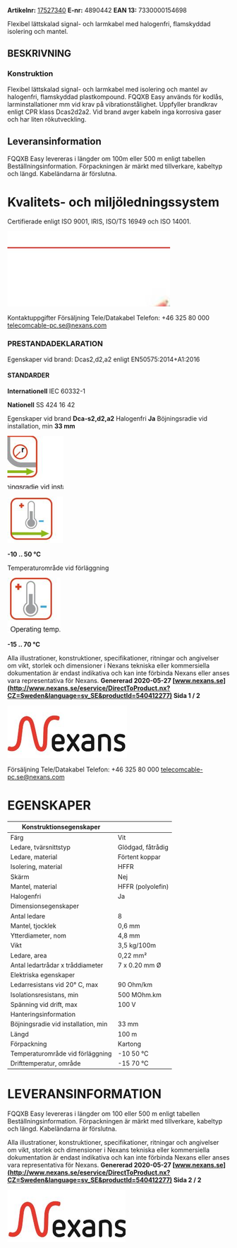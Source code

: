 **Artikelnr:** [17527340](http://www.nexans.se/eservice/DirectToProduct.nx?CZ=Sweden&language=sv&OID=540412277) **E-nr:** 4890442 **EAN 13:** 7330000154698

Flexibel lättskalad signal- och larmkabel med halogenfri, flamskyddad isolering och mantel.

## **BESKRIVNING**

### **Konstruktion**

Flexibel lättskalad signal- och larmkabel med isolering och mantel av halogenfri, flamskyddad plastkompound. FQQXB Easy används för kodlås, larminstallationer mm vid krav på vibrationstålighet. Uppfyller brandkrav enligt CPR klass Dcas2d2a2. Vid brand avger kabeln inga korrosiva gaser och har liten rökutveckling.

## **Leveransinformation**

FQQXB Easy levereras i längder om 100m eller 500 m enligt tabellen Beställningsinformation. Förpackningen är märkt med tillverkare, kabeltyp och längd. Kabeländarna är förslutna.

# **Kvalitets- och miljöledningssystem**

Certifierade enligt ISO 9001, IRIS, ISO/TS 16949 och ISO 14001.

![](_page_0_Picture_10.jpeg)

Kontaktuppgifter Försäljning Tele/Datakabel Telefon: +46 325 80 000 telecomcable-pc.se@nexans.com

### **PRESTANDADEKLARATION**

Egenskaper vid brand: Dcas2,d2,a2 enligt EN50575:2014+A1:2016

#### **STANDARDER**

**Internationell** IEC 60332-1

**Nationell** SS 424 16 42

Egenskaper vid brand **Dca-s2,d2,a2** Halogenfri **Ja** Böjningsradie vid installation, min **33 mm**

![](_page_0_Picture_17.jpeg)

![](_page_0_Picture_18.jpeg)

**-10 .. 50 °C**

Temperaturområde vid förläggning

![](_page_0_Picture_19.jpeg)

**-15 .. 70 °C**

Alla illustrationer, konstruktioner, specifikationer, ritningar och angivelser om vikt, storlek och dimensioner i Nexans tekniska eller kommersiella dokumentation är endast indikativa och kan inte förbinda Nexans eller anses vara representativa för Nexans. **Genererad 2020-05-27 [www.nexans.se](http://www.nexans.se/eservice/DirectToProduct.nx?CZ=Sweden&language=sv_SE&productId=540412277) Sida 1 / 2**

![](_page_0_Picture_21.jpeg)

Försäljning Tele/Datakabel Telefon: +46 325 80 000 telecomcable-pc.se@nexans.com

# **EGENSKAPER**

| Konstruktionsegenskaper             |                   |
|-------------------------------------|-------------------|
| Färg                                | Vit               |
| Ledare, tvärsnittstyp               | Glödgad, fåtrådig |
| Ledare, material                    | Förtent koppar    |
| Isolering, material                 | HFFR              |
| Skärm                               | Nej               |
| Mantel, material                    | HFFR (polyolefin) |
| Halogenfri                          | Ja                |
| Dimensionsegenskaper                |                   |
| Antal ledare                        | 8                 |
| Mantel, tjocklek                    | 0,6 mm            |
| Ytterdiameter, nom                  | 4,8 mm            |
| Vikt                                | 3,5 kg/100m       |
| Ledare, area                        | 0,22 mm²          |
| Antal ledartrådar x tråddiameter    | 7 x 0.20 mm Ø     |
| Elektriska egenskaper               |                   |
| Ledarresistans vid 20° C, max       | 90 Ohm/km         |
| Isolationsresistans, min            | 500 MOhm.km       |
| Spänning vid drift, max             | 100 V             |
| Hanteringsinformation               |                   |
| Böjningsradie vid installation, min | 33 mm             |
| Längd                               | 100 m             |
| Förpackning                         | Kartong           |
| Temperaturområde vid förläggning    | -10  50 °C        |
| Drifttemperatur, område             | -15  70 °C        |

# **LEVERANSINFORMATION**

FQQXB Easy levereras i längder om 100 eller 500 m enligt tabellen Beställningsinformation. Förpackningen är märkt med tillverkare, kabeltyp och längd. Kabeländarna är förslutna.

Alla illustrationer, konstruktioner, specifikationer, ritningar och angivelser om vikt, storlek och dimensioner i Nexans tekniska eller kommersiella dokumentation är endast indikativa och kan inte förbinda Nexans eller anses vara representativa för Nexans. **Genererad 2020-05-27 [www.nexans.se](http://www.nexans.se/eservice/DirectToProduct.nx?CZ=Sweden&language=sv_SE&productId=540412277) Sida 2 / 2**

![](_page_1_Picture_8.jpeg)